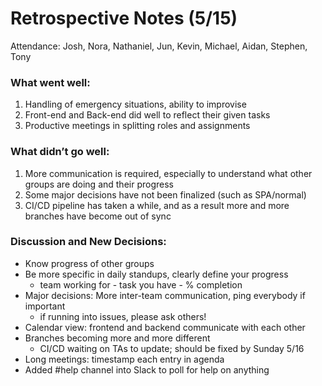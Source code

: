 # Retrospective Notes (5/15)
Attendance: Josh, Nora, Nathaniel, Jun, Kevin, Michael, Aidan, Stephen, Tony

### What went well:
1. Handling of emergency situations, ability to improvise
2. Front-end and Back-end did well to reflect their given tasks
3. Productive meetings in splitting roles and assignments
### What didn’t go well:
1. More communication is required, especially to understand what other groups are doing and their progress
2. Some major decisions have not been finalized (such as SPA/normal)
3. CI/CD pipeline has taken a while, and as a result more and more branches have become out of sync

### Discussion and New Decisions:
- Know progress of other groups
- Be more specific in daily standups, clearly define your progress
  - team working for - task you have - % completion
- Major decisions: More inter-team communication, ping everybody if important
  - if running into issues, please ask others!
- Calendar view: frontend and backend communicate with each other
- Branches becoming more and more different
  - CI/CD waiting on TAs to update; should be fixed by Sunday 5/16
- Long meetings: timestamp each entry in agenda
- Added #help channel into Slack to poll for help on anything
